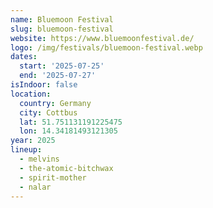 ```yaml
---
name: Bluemoon Festival
slug: bluemoon-festival
website: https://www.bluemoonfestival.de/
logo: /img/festivals/bluemoon-festival.webp
dates:
  start: '2025-07-25'
  end: '2025-07-27'
isIndoor: false
location:
  country: Germany
  city: Cottbus
  lat: 51.751131191225475
  lon: 14.34181493121305
year: 2025
lineup:
  - melvins
  - the-atomic-bitchwax
  - spirit-mother
  - nalar
---
```

